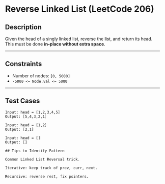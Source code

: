 # Reverse Linked List (LeetCode 206)

## Description
Given the head of a singly linked list, reverse the list, and return its head.  
This must be done **in-place without extra space**.

---

## Constraints
- Number of nodes: `[0, 5000]`
- `-5000 <= Node.val <= 5000`

---

## Test Cases
```text
Input: head = [1,2,3,4,5]
Output: [5,4,3,2,1]

Input: head = [1,2]
Output: [2,1]

Input: head = []
Output: []

## Tips to Identify Pattern

Common Linked List Reversal trick.

Iterative: keep track of prev, curr, next.

Recursive: reverse rest, fix pointers.